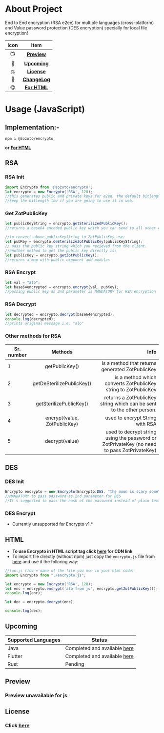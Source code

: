 # About Project
End to End encryption (RSA e2ee) for multiple languages (cross-platform) and Value password protection (DES encryption) specially for local file encryption!


| Icon |             Item              |
|:----:|:-----------------------------:|
|  📺  |    [**Preview**](#Preview)    |
|  🥳  |   [**Upcoming**](#Upcoming)   |
|  ⚖️  |    [**License**](#License)    |
|  📝  | [**ChangeLog**](CHANGELOG.md) |
|  😋  |     [**For HTML**](#HTML)     |

# Usage (JavaScript)

## Implementation:-
```npm i @zozoto/encrypto```

**or** [**For HTML**](#HTML)

## RSA


### RSA Init

```js
import Encrypto from '@zozoto/encrypto';
let encrypto = new Encrypto('RSA', 128);
//this generates public and private keys for e2ee, the default bitlength is 256
//keep the bitlength low if you are going to use it in web.
```

### Get ZotPublicKey
```js
let publicKeyString = encrypto.getSterilizedPublicKey();
//returns a base64 encoded public key which you can send to all other clients

//to convert above publicKeyString to ZotPublicKey use:
let pubKey = encrypto.deSterilizeZotPublicKey(publicKeyString);
// pass the public key string which you recieved from the client.
//another method to get the public key directly is:
let publicKey = encrypto.getZotPublicKey();
//returns a map with public exponent and modulus
```

### RSA Encrypt
```js
let val = "alo";
let base64encrypted = encrypto.encrypt(val, pubKey);
//passing public key as 2nd parameter is MANDATORY for RSA encryption
```

### RSA Decrypt

```js
let decrypted = encrypto.decrypt(base64encrypted);
console.log(decrypted);
//prints original message i.e. "alo"
```

### Other methods for RSA

| Sr. number |                   Methods                   |                                                                                       Info |
|------------|:-------------------------------------------:|-------------------------------------------------------------------------------------------:|
| 1          |               getPublicKey()                |                                            is a method that returns generated ZotPublicKey |
| 2          |          getDeSterilizePublicKey()          |                             is a method which converts ZotPublicKey string to ZotPublicKey |
| 3          |           getSterilizePublicKey()           |                       returns a ZotPublicKey string which can be sent to the other person. |
| 4          |        encrypt(value, ZotPublicKey)         |                                                            used to encrypt String with RSA |
| 5          |               decrypt(value)                | used to decrypt string using the password or ZotPrivateKey (no need to pass ZotPrivateKey) |

## DES

### DES Init
```java
Encrypto encrypto = new Encrypto(Encrypto.DES, "the moon is scary sometimes"); 
//MANDATORY to pass password as 2nd parameter for DES
//It's suggested to pass the hash of the password instead of plain text
```

### DES Encrypt

* Currently unsupported for Encrypto v1.*

## HTML

* **To use Encrypto in HTML script tag click [here](!https://github.com/ssddcodes/stunning-encrypto/tree/js/encrypto.min.js) for CDN link**
* To import file directly (without npm) just copy the ```encrypto.js``` file from [here](!https://github.com/ssddcodes/stunning-encrypto/tree/js/encrypto.min.js) and use it the folloring way:

```js
//foo.js (foo = name of the file you use in your html code)
import Encrypto from "./encrypto.js";

let encrypto = new Encrypto('RSA', 128);
let enc = encrypto.encrypt('alo from js', encrypto.getZotPublicKey());
console.log(enc);

let dec = encrypto.decrypt(enc);

console.log(dec);
```

## Upcoming

| Supported Languages | Status                                                                                      |
|---------------------|---------------------------------------------------------------------------------------------|
| Java                | Completed and available [here](https://github.com/ssddcodes/stunning-encrypto/)             |
| Flutter             | Completed and available [here](https://github.com/ssddcodes/stunning-encrypto/tree/flutter) |
| Rust                | Pending                                                                                     |

## Preview
### Preview unavailable for js
## License

### Click [here](https://github.com/ssddcodes/stunning-encryptio/blob/encrypto/LICENSE.md)
